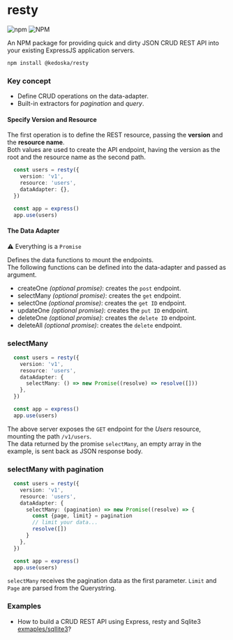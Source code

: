 resty
=====

![npm](https://img.shields.io/npm/v/@kedoska/resty?style=flat-square) ![NPM](https://img.shields.io/npm/l/@kedoska/resty?style=flat-square) <br/>

An NPM package for providing quick and dirty JSON CRUD REST API into your existing ExpressJS application servers.<br/>

```bash
npm install @kedoska/resty
```

### Key concept

 - Define CRUD operations on the data-adapter.
 - Built-in extractors for _pagination_ and _query_.

#### Specify Version and Resource
The first operation is to define the REST resource, passing the **version** and the **resource name**.<br/>
Both values are used to create the API endpoint, having the version as the root and the resource name as the second path.

```typescript
  const users = resty({
    version: 'v1',
    resource: 'users',
    dataAdapter: {},
  })

  const app = express()
  app.use(users)
```

#### The Data Adapter

:warning: Everything is a `Promise`<br/>

Defines the data functions to mount the endpoints.<br/>
The following functions can be defined into the data-adapter and passed as argument.

 - createOne _(optional promise)_: creates the `post` endpoint.
 - selectMany _(optional promise)_: creates the `get` endpoint.
 - selectOne _(optional promise)_: creates the `get ID` endpoint.
 - updateOne _(optional promise)_: creates the `put ID` endpoint.
 - deleteOne _(optional promise)_: creates the `delete ID` endpoint.
 - deleteAll _(optional promise)_: creates the `delete` endpoint.

### selectMany

```typescript
  const users = resty({
    version: 'v1',
    resource: 'users',
    dataAdapter: {
      selectMany: () => new Promise((resolve) => resolve([]))
    },
  })

  const app = express()
  app.use(users)
```

The above server exposes the `GET` endpoint for the _Users_ resource, mounting the path `/v1/users`.<br/>
The data returned by the promise `selectMany`, an empty array in the example, is sent back as JSON response body.

### selectMany with pagination

```typescript
  const users = resty({
    version: 'v1',
    resource: 'users',
    dataAdapter: {
      selectMany: (pagination) => new Promise((resolve) => {
        const {page, limit} = pagination
        // limit your data...
        resolve([])
      }
    },
  })

  const app = express()
  app.use(users)
```

`selectMany` receives the pagination data as the first parameter. `Limit` and `Page` are parsed from the Querystring.


### Examples

 - How to build a CRUD REST API using Express, resty and Sqlite3 [exmaples/sqllite3](https://github.com/kedoska/resty/tree/master/examples/sqlite3)?
